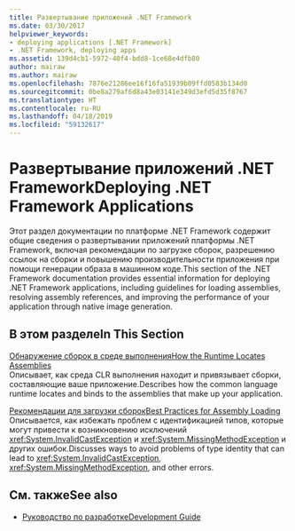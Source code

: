 ```yaml
---
title: Развертывание приложений .NET Framework
ms.date: 03/30/2017
helpviewer_keywords:
- deploying applications [.NET Framework]
- .NET Framework, deploying apps
ms.assetid: 139d4cb1-5972-40f4-bdd8-1ce68e4dfb80
author: mairaw
ms.author: mairaw
ms.openlocfilehash: 7876e21286ee16f16fa51939b09ffd0583b134d0
ms.sourcegitcommit: 0be8a279af6d8a43e03141e349d3efd5d35f8767
ms.translationtype: HT
ms.contentlocale: ru-RU
ms.lasthandoff: 04/18/2019
ms.locfileid: "59132617"
---
```

# <a name="deploying-net-framework-applications"></a><span data-ttu-id="7fe2c-102">Развертывание приложений .NET Framework</span><span class="sxs-lookup"><span data-stu-id="7fe2c-102">Deploying .NET Framework Applications</span></span>
<span data-ttu-id="7fe2c-103">Этот раздел документации по платформе .NET Framework содержит общие сведения о развертывании приложений платформы .NET Framework, включая рекомендации по загрузке сборок, разрешению ссылок на сборки и повышению производительности приложения при помощи генерации образа в машинном коде.</span><span class="sxs-lookup"><span data-stu-id="7fe2c-103">This section of the .NET Framework documentation provides essential information for deploying .NET Framework applications, including guidelines for loading assemblies, resolving assembly references, and improving the performance of your application through native image generation.</span></span>  
  
## <a name="in-this-section"></a><span data-ttu-id="7fe2c-104">В этом разделе</span><span class="sxs-lookup"><span data-stu-id="7fe2c-104">In This Section</span></span>  
 [<span data-ttu-id="7fe2c-105">Обнаружение сборок в среде выполнения</span><span class="sxs-lookup"><span data-stu-id="7fe2c-105">How the Runtime Locates Assemblies</span></span>](../../../docs/framework/deployment/how-the-runtime-locates-assemblies.md)  
 <span data-ttu-id="7fe2c-106">Описывает, как среда CLR выполнения находит и привязывает сборки, составляющие ваше приложение.</span><span class="sxs-lookup"><span data-stu-id="7fe2c-106">Describes how the common language runtime locates and binds to the assemblies that make up your application.</span></span>  
  
 [<span data-ttu-id="7fe2c-107">Рекомендации для загрузки сборок</span><span class="sxs-lookup"><span data-stu-id="7fe2c-107">Best Practices for Assembly Loading</span></span>](../../../docs/framework/deployment/best-practices-for-assembly-loading.md)  
 <span data-ttu-id="7fe2c-108">Описывается, как избежать проблем с идентификацией типов, которые могут привести к возникновению исключений <xref:System.InvalidCastException> и <xref:System.MissingMethodException> и других ошибок.</span><span class="sxs-lookup"><span data-stu-id="7fe2c-108">Discusses ways to avoid problems of type identity that can lead to <xref:System.InvalidCastException>, <xref:System.MissingMethodException>, and other errors.</span></span>  
  
## <a name="see-also"></a><span data-ttu-id="7fe2c-109">См. также</span><span class="sxs-lookup"><span data-stu-id="7fe2c-109">See also</span></span>

- [<span data-ttu-id="7fe2c-110">Руководство по разработке</span><span class="sxs-lookup"><span data-stu-id="7fe2c-110">Development Guide</span></span>](../../../docs/framework/development-guide.md)
